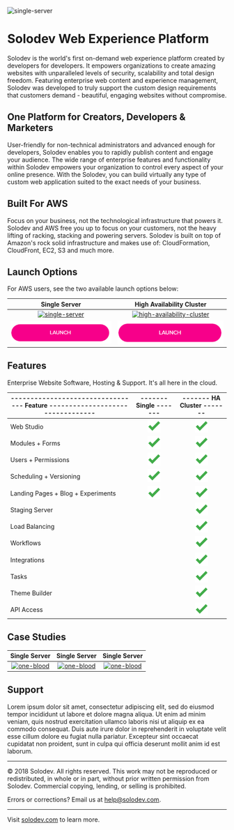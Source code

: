 ![single-server](http://via.placeholder.com/898x425)

# Solodev Web Experience Platform
Solodev is the world's first on-demand web experience platform created by developers for developers. It empowers organizations to create amazing websites with unparalleled levels of security, scalability and total design freedom. Featuring enterprise web content and experience management, Solodev was developed to truly support the custom design requirements that customers demand - beautiful, engaging websites without compromise.

## One Platform for Creators, Developers & Marketers
User-friendly for non-technical administrators and advanced enough for developers, Solodev enables you to rapidly publish content and engage your audience. The wide range of enterprise features and functionality within Solodev empowers your organization to control every aspect of your online presence. With the Solodev, you can build virtually any type of custom web application suited to the exact needs of your business.

## Built For AWS
Focus on your business, not the technological infrastructure that powers it. Solodev and AWS free you up to focus on your customers, not the heavy lifting of racking, stacking and powering servers. Solodev is built on top of Amazon's rock solid infrastructure and makes use of: CloudFormation, CloudFront, EC2, S3 and much more.

## Launch Options
For AWS users, see the two available launch options below: 

Single Server                                                                   | High Availability Cluster  
:------------------------------------------------------------------------------:|:------------------------------------------------------------------------------:
[![single-server](http://via.placeholder.com/425x425)](pages/solodev-single.md) | [![high-availability-cluster](http://via.placeholder.com/425x425)](pages/solodev-ha-cluster.md)
[![single-server-launch](pages/images/launch-btn.png)](pages/solodev-single.md) | [![ha-cluster-launch](pages/images/launch-btn.png)](pages/solodev-ha-cluster.md)

## Features
Enterprise Website Software, Hosting & Support. It's all here in the cloud.

--------------------------------- Feature  --------------------------------- | ------- Single -------                                          | ------- HA Cluster -------  
-----------------------------------------------------------------------------|:---------------------------------------------------------------:|:---------------------------------------------------------------:
Web Studio                                                                   | ![feature-included](pages/images/checkmark.png)                 | ![feature-included](pages/images/checkmark.png)
Modules + Forms                                                              | ![feature-included](pages/images/checkmark.png)                 | ![feature-included](pages/images/checkmark.png)
Users + Permissions                                                          | ![feature-included](pages/images/checkmark.png)                 | ![feature-included](pages/images/checkmark.png)
Scheduling + Versioning                                                      | ![feature-included](pages/images/checkmark.png)                 | ![feature-included](pages/images/checkmark.png)
Landing Pages + Blog + Experiments                                           | ![feature-included](pages/images/checkmark.png)                 | ![feature-included](pages/images/checkmark.png)
Staging Server                                                               |                                                                 | ![feature-included](pages/images/checkmark.png)
Load Balancing                                                               |                                                                 | ![feature-included](pages/images/checkmark.png)
Workflows                                                                    |                                                                 | ![feature-included](pages/images/checkmark.png)
Integrations                                                                 |                                                                 | ![feature-included](pages/images/checkmark.png)
Tasks                                                                        |                                                                 | ![feature-included](pages/images/checkmark.png)
Theme Builder                                                                |                                                                 | ![feature-included](pages/images/checkmark.png)
API Access                                                                   |                                                                 | ![feature-included](pages/images/checkmark.png)

## Case Studies

Single Server |Single Server |Single Server |
:------------:|:------------:|:------------:|
[![one-blood](http://via.placeholder.com/425x425)](https://www.solodev.com/resources/case-studies/oneblood.stml) | [![one-blood](http://via.placeholder.com/425x425)](https://www.solodev.com/resources/case-studies/oneblood.stml) | [![one-blood](http://via.placeholder.com/425x425)](https://www.solodev.com/resources/case-studies/oneblood.stml)

## Support
Lorem ipsum dolor sit amet, consectetur adipiscing elit, sed do eiusmod tempor incididunt ut labore et dolore magna aliqua. Ut enim ad minim veniam, quis nostrud exercitation ullamco laboris nisi ut aliquip ex ea commodo consequat. Duis aute irure dolor in reprehenderit in voluptate velit esse cillum dolore eu fugiat nulla pariatur. Excepteur sint occaecat cupidatat non proident, sunt in culpa qui officia deserunt mollit anim id est laborum.

---
© 2018 Solodev. All rights reserved. This work may not be reproduced or redistributed, in whole or in part, without prior written permission from Solodev. Commercial copying, lending, or selling is prohibited.

Errors or corrections? Email us at help@solodev.com.

---
Visit [solodev.com](https://www.solodev.com/) to learn more.